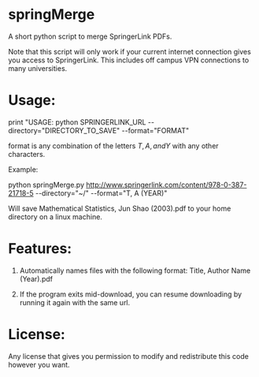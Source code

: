 springMerge
===========

A short python script to merge SpringerLink PDFs. 

Note that this script will only work if your current internet connection gives you access to SpringerLink.  This includes off campus VPN connections to many universities.

Usage: 
===========

print "USAGE: python SPRINGERLINK_URL --directory="DIRECTORY_TO_SAVE" --format="FORMAT"

format is any combination of the letters $T, A, and Y$ with any other characters.

Example:

python springMerge.py http://www.springerlink.com/content/978-0-387-21718-5 --directory="~/" --format="T, A (YEAR)"

Will save Mathematical Statistics, Jun Shao (2003).pdf to your home directory on a linux machine.


Features:
===========

1. Automatically names files with the following format: Title, Author Name (Year).pdf

2. If the program exits mid-download, you can resume downloading by running it again with the same url.

License:
===========
Any license that gives you permission to modify and redistribute this code however you want.